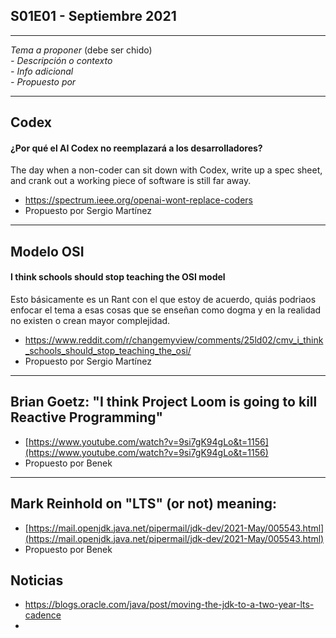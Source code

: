 S01E01 - Septiembre 2021
--

---
*Tema a proponer* (debe ser chido)  
*- Descripción o contexto*  
*- Info adicional*  
*- Propuesto por*

---
## Codex

#### ¿Por qué el AI Codex no reemplazará a los desarrolladores?
The day when a non-coder can sit down with Codex, write up a spec sheet, and crank out a working piece of software is still far away.

- https://spectrum.ieee.org/openai-wont-replace-coders
- Propuesto por Sergio Martínez

---
## Modelo OSI

#### I think schools should stop teaching the OSI model
Esto básicamente es un Rant con el que estoy de acuerdo, quiás podriaos enfocar el tema a esas cosas que se enseñan como dogma y en la realidad no existen o crean mayor complejidad.

- https://www.reddit.com/r/changemyview/comments/25ld02/cmv_i_think_schools_should_stop_teaching_the_osi/
- Propuesto por Sergio Martínez

---

## Brian Goetz: "I think Project Loom is going to kill Reactive Programming"

- [https://www.youtube.com/watch?v=9si7gK94gLo&t=1156](https://www.youtube.com/watch?v=9si7gK94gLo&t=1156)
- Propuesto por Benek

---

## Mark Reinhold on "LTS" (or not) meaning:

- [https://mail.openjdk.java.net/pipermail/jdk-dev/2021-May/005543.html](https://mail.openjdk.java.net/pipermail/jdk-dev/2021-May/005543.html)
- Propuesto por Benek

## Noticias

* https://blogs.oracle.com/java/post/moving-the-jdk-to-a-two-year-lts-cadence
* 
